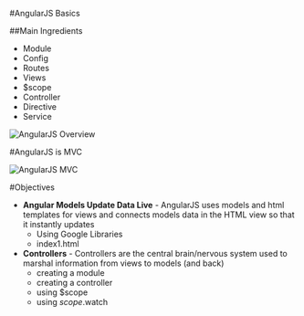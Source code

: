 #AngularJS Basics

##Main Ingredients
* Module
* Config
* Routes
* Views
* $scope
* Controller
* Directive
* Service

![AngularJS Overview](http://i39.photobucket.com/albums/e188/ahuimanu/AngularJSOverview_zpswsloarmz.png "AngularJS Overview")

#AngularJS is MVC

![AngularJS MVC](http://i39.photobucket.com/albums/e188/ahuimanu/angularjs_mvc_zpsrp7ya4fy.jpg "AngularJS MVC")

#Objectives

* **Angular Models Update Data Live** - AngularJS uses models and html templates for views and connects models data in the HTML view so that it instantly updates
  * Using Google Libraries
  * index1.html
* **Controllers** - Controllers are the central brain/nervous system used to marshal information from views to models (and back)
  * creating a module
  * creating a controller
  * using $scope
  * using $scope.$watch



